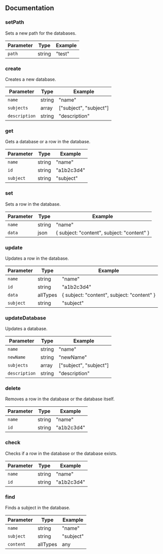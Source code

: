 ## Documentation

### setPath
Sets a new path for the databases.

| Parameter | Type       | Example |
|-----------|------------|---------|
| `path`    | string | "test"  |

### create
Creates a new database.

| Parameter       | Type                     | Example                                |
|-----------------|--------------------------|----------------------------------------|
| `name`          | string | "name"                                 |
| `subjects`      | array | ["subject", "subject"]         |
| `description`   | string  | "description"                          |

### get
Gets a database or a row in the database.

| Parameter  | Type          | Example     |
|------------|---------------|-------------|
| `name`     | string | "name"   |
| `id`       | string | "a1b2c3d4" |
| `subject`  | string | "subject" |

### set
Sets a row in the database.

| Parameter  | Type                  | Example                                      |
|------------|-----------------------|----------------------------------------------|
| `name`     | string      | "name"                                       |
| `data`     | json | { subject: "content", subject: "content" } |

### update
Updates a row in the database.

| Parameter  | Type                                                | Example                                      |
|------------|-----------------------------------------------------|----------------------------------------------|
| `name`     | string                                    | "name"                                       |
| `id`       | string                               | "a1b2c3d4"                                   |
| `data`     | allTypes | { subject: "content", subject: "content" } |
| `subject`  | string                               | "subject"                                    |

### updateDatabase
Updates a database.

| Parameter    | Type                     | Example                                |
|--------------|--------------------------|----------------------------------------|
| `name`       | string | "name"                                 |
| `newName`    | string    | "newName"                              |
| `subjects`   | array | ["subject", "subject"]         |
| `description`| string  | "description"                          |

### delete
Removes a row in the database or the database itself.

| Parameter  | Type          | Example     |
|------------|---------------|-------------|
| `name`     | string | "name"   |
| `id`       | string | "a1b2c3d4" |

### check
Checks if a row in the database or the database exists.

| Parameter  | Type          | Example     |
|------------|---------------|-------------|
| `name`     | string | "name"   |
| `id`       | string  | "a1b2c3d4" |

### find
Finds a subject in the database.

| Parameter  | Type          | Example     |
|------------|---------------|-------------|
| `name`     | string | "name"   |
| `subject`  | string | "subject" |
| `content`  | allTypes      | any   |
